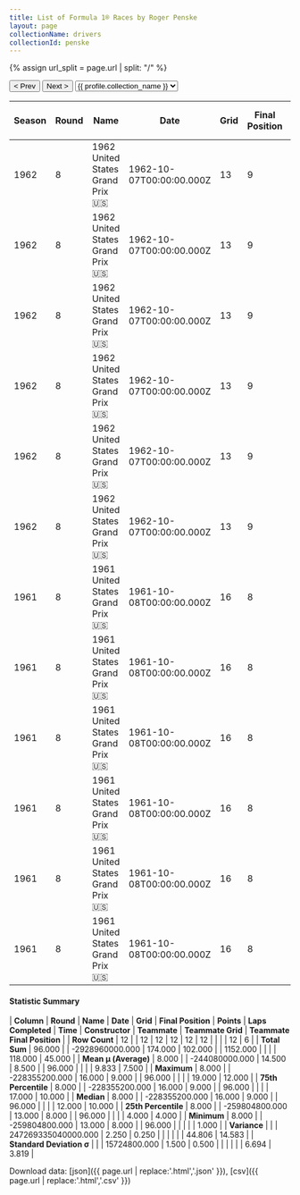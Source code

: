 ```yaml
---
title: List of Formula 1® Races by Roger Penske
layout: page
collectionName: drivers
collectionId: penske
---
```


{% assign url_split = page.url | split: "/" %}
<div id="collection-navigation">
<button onclick="selector.options[selector.selectedIndex-1].value && (window.location = selector.options[selector.selectedIndex-1].value);">&lt; Prev</button>
<button onclick="selector.options[selector.selectedIndex+1].value && (window.location = selector.options[selector.selectedIndex+1].value);">Next &gt;</button>
<select id="selector" onchange="this.options[this.selectedIndex].value && (window.location = this.options[this.selectedIndex].value);">
  {% for collectionId in site.data[page.collectionName].refs %}
    {% if collectionId == page.collectionId %}
      {% assign selected = "selected" %}
    {% else %}
      {% assign selected = "" %}
    {% endif %}
    {% assign profile = site.data[page.collectionName][collectionId].profile %}
    <option value="/f1/{{ page.collectionName }}/{{ collectionId }}/{{ url_split[4] }}" {{ selected }}>{{ profile.collection_name }}</option>
  {% endfor %}
</select>
</div>

| Season | Round | Name | Date | Grid | Final Position | Points | Laps Completed | Time | Constructor | Teammate | Teammate Grid | Teammate Final Position |
|--|--|--|--|--|--|--|--|--|--|--|--|--|
| 1962 | 8 | 1962 United States Grand Prix 🇺🇸 | 1962-10-07T00:00:00.000Z | 13 | 9 | 0.0 | 96 |   | Lotus-Climax 🇬🇧 | [Jim Clark 🇬🇧](/f1/drivers/clark) | 1 | 1 |
| 1962 | 8 | 1962 United States Grand Prix 🇺🇸 | 1962-10-07T00:00:00.000Z | 13 | 9 | 0.0 | 96 |   | Lotus-Climax 🇬🇧 | [Innes Ireland 🇬🇧](/f1/drivers/ireland) | 16 | 8 |
| 1962 | 8 | 1962 United States Grand Prix 🇺🇸 | 1962-10-07T00:00:00.000Z | 13 | 9 | 0.0 | 96 |   | Lotus-Climax 🇬🇧 | [Rob Schroeder 🇬🇧](/f1/drivers/schroeder) | 17 | 10 |
| 1962 | 8 | 1962 United States Grand Prix 🇺🇸 | 1962-10-07T00:00:00.000Z | 13 | 9 | 0.0 | 96 |   | Lotus-Climax 🇬🇧 | [Trevor Taylor 🇬🇧](/f1/drivers/trevor_taylor) | 8 | 12 |
| 1962 | 8 | 1962 United States Grand Prix 🇺🇸 | 1962-10-07T00:00:00.000Z | 13 | 9 | 0.0 | 96 |   | Lotus-Climax 🇬🇧 | [Maurice Trintignant 🇫🇷](/f1/drivers/trintignant) | 19 | R |
| 1962 | 8 | 1962 United States Grand Prix 🇺🇸 | 1962-10-07T00:00:00.000Z | 13 | 9 | 0.0 | 96 |   | Lotus-Climax 🇬🇧 | [Jim Hall 🇺🇸](/f1/drivers/hall) | 0 | W |
| 1961 | 8 | 1961 United States Grand Prix 🇺🇸 | 1961-10-08T00:00:00.000Z | 16 | 8 | 0.0 | 96 |   | Cooper-Climax 🇬🇧 | [Bruce McLaren 🇳🇿](/f1/drivers/mclaren) | 4 | 4 |
| 1961 | 8 | 1961 United States Grand Prix 🇺🇸 | 1961-10-08T00:00:00.000Z | 16 | 8 | 0.0 | 96 |   | Cooper-Climax 🇬🇧 | [Hap Sharp 🇺🇸](/f1/drivers/sharp) | 17 | 10 |
| 1961 | 8 | 1961 United States Grand Prix 🇺🇸 | 1961-10-08T00:00:00.000Z | 16 | 8 | 0.0 | 96 |   | Cooper-Climax 🇬🇧 | [Roy Salvadori 🇬🇧](/f1/drivers/salvadori) | 12 | R |
| 1961 | 8 | 1961 United States Grand Prix 🇺🇸 | 1961-10-08T00:00:00.000Z | 16 | 8 | 0.0 | 96 |   | Cooper-Climax 🇬🇧 | [Jack Brabham 🇦🇺](/f1/drivers/jack_brabham) | 1 | R |
| 1961 | 8 | 1961 United States Grand Prix 🇺🇸 | 1961-10-08T00:00:00.000Z | 16 | 8 | 0.0 | 96 |   | Cooper-Climax 🇬🇧 | [Walt Hansgen 🇺🇸](/f1/drivers/hansgen) | 14 | R |
| 1961 | 8 | 1961 United States Grand Prix 🇺🇸 | 1961-10-08T00:00:00.000Z | 16 | 8 | 0.0 | 96 |   | Cooper-Climax 🇬🇧 | [John Surtees 🇬🇧](/f1/drivers/surtees) | 9 | R |

#### Statistic Summary

| **Column** | **Round** | **Name** | **Date** | **Grid** | **Final Position** | **Points** | **Laps Completed** | **Time** | **Constructor** | **Teammate** | **Teammate Grid** | **Teammate Final Position** |
| **Row Count** | 12 |  | 12 | 12 | 12 | 12 | 12 |  |  |  | 12 | 6 |
| **Total Sum** | 96.000 |  | -2928960000.000 | 174.000 | 102.000 |  | 1152.000 |  |  |  | 118.000 | 45.000 |
| **Mean μ (Average)** | 8.000 |  | -244080000.000 | 14.500 | 8.500 |  | 96.000 |  |  |  | 9.833 | 7.500 |
| **Maximum** | 8.000 |  | -228355200.000 | 16.000 | 9.000 |  | 96.000 |  |  |  | 19.000 | 12.000 |
| **75th Percentile** | 8.000 |  | -228355200.000 | 16.000 | 9.000 |  | 96.000 |  |  |  | 17.000 | 10.000 |
| **Median** | 8.000 |  | -228355200.000 | 16.000 | 9.000 |  | 96.000 |  |  |  | 12.000 | 10.000 |
| **25th Percentile** | 8.000 |  | -259804800.000 | 13.000 | 8.000 |  | 96.000 |  |  |  | 4.000 | 4.000 |
| **Minimum** | 8.000 |  | -259804800.000 | 13.000 | 8.000 |  | 96.000 |  |  |  |  | 1.000 |
| **Variance** |  |  | 247269335040000.000 | 2.250 | 0.250 |  |  |  |  |  | 44.806 | 14.583 |
| **Standard Deviation σ** |  |  | 15724800.000 | 1.500 | 0.500 |  |  |  |  |  | 6.694 | 3.819 |

Download data: [json]({{ page.url | replace:'.html','.json' }}), [csv]({{ page.url | replace:'.html','.csv' }})
